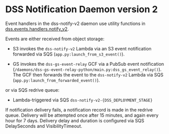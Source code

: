 # DSS Notification Daemon version 2

Event handlers in the dss-notify-v2 daemon use utility functions in
[dss.events.handlers.notify_v2](../../dss/events/handlers/notify_v2.py).

Events are either received from object storage:

* S3 invokes the `dss-notify-v2` Lambda via an S3 event notification forwarded via SQS (`app.py:launch_from_s3_event()`).

* GS invokes the `dss-gs-event-relay` GCF via a PubSub event notification
  (`/daemons/dss-gs-event-relay-python/main.py:dss_gs_event_relay()`). The GCF then forwards the event to the
  `dss-notify-v2` Lambda via SQS (`app.py:launch_from_forwarded_event()`).

or via SQS redrive queue:

* Lambda-triggered via SQS `dss-notify-v2-{DSS_DEPLOYMENT_STAGE}`

If notification delivery fails, a notification record is made in the redrive queue. Delivery will be attempted once
after 15 minutes, and again every hour for 7 days. Delivery delay and duration is configured via SQS DelaySeconds
and VisibilityTimeout.
